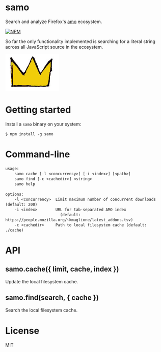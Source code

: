 # samo

Search and analyze Firefox's [amo](http://addons.mozilla.org) ecosystem.

[![NPM](https://nodei.co/npm/samo.png)](https://nodei.co/npm/samo/)

So far the only functionality implemented is searching for a literal string
across all JavaScript source in the ecosystem.

![crown](crown.jpg)

# Getting started

Install a `samo` binary on your system:
```
$ npm install -g samo
```

# Command-line

```
usage:
    samo cache [-l <concurrency>] [-i <index>] [<path>]
    samo find [-c <cachedir>] <string>
    samo help

options:
    -l <concurrency>  Limit maximum number of concurrent downloads (default: 200)
    -i <index>        URL for tab-separated AMO index
                        (default: https://people.mozilla.org/~kmaglione/latest_addons.tsv)
    -c <cachedir>     Path to local filesystem cache (default: ./cache)
```

# API

## samo.cache({ limit, cache, index })

Update the local filesystem cache.

## samo.find(search, { cache })

Search the local filesystem cache.

# License

MIT
